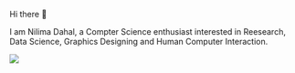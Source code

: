 Hi there 👋


I am Nilima Dahal, a Compter Science enthusiast interested in Reesearch, Data Science, Graphics Designing and Human Computer Interaction.

<HTML>

<img src="https://drive.google.com/file/d/1fXte9rgade15pBtqm-Mrwyqy1auVaXWK/view?usp=sharing" >


<!--
**niiliimaa/niiliimaa** is a ✨ _special_ ✨ repository because its `README.md` (this file) appears on your GitHub profile.

Here are some ideas to get you started:

- 🔭 I’m currently working on ...
- 🌱 I’m currently learning ...
- 👯 I’m looking to collaborate on ...
- 🤔 I’m looking for help with ...
- 💬 Ask me about ...
- 📫 How to reach me: ...
- 😄 Pronouns: ...
- ⚡ Fun fact: ...
-->
